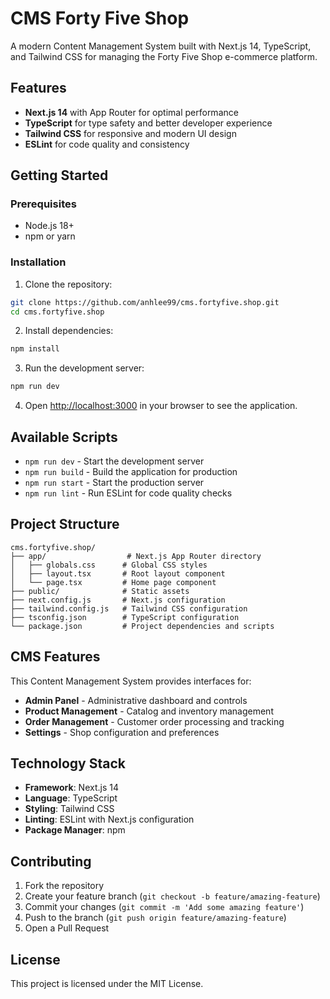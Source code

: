 # CMS Forty Five Shop

A modern Content Management System built with Next.js 14, TypeScript, and Tailwind CSS for managing the Forty Five Shop e-commerce platform.

## Features

- **Next.js 14** with App Router for optimal performance
- **TypeScript** for type safety and better developer experience
- **Tailwind CSS** for responsive and modern UI design
- **ESLint** for code quality and consistency

## Getting Started

### Prerequisites

- Node.js 18+ 
- npm or yarn

### Installation

1. Clone the repository:
```bash
git clone https://github.com/anhlee99/cms.fortyfive.shop.git
cd cms.fortyfive.shop
```

2. Install dependencies:
```bash
npm install
```

3. Run the development server:
```bash
npm run dev
```

4. Open [http://localhost:3000](http://localhost:3000) in your browser to see the application.

## Available Scripts

- `npm run dev` - Start the development server
- `npm run build` - Build the application for production
- `npm run start` - Start the production server
- `npm run lint` - Run ESLint for code quality checks

## Project Structure

```
cms.fortyfive.shop/
├── app/                  # Next.js App Router directory
│   ├── globals.css      # Global CSS styles
│   ├── layout.tsx       # Root layout component
│   └── page.tsx         # Home page component
├── public/              # Static assets
├── next.config.js       # Next.js configuration
├── tailwind.config.js   # Tailwind CSS configuration
├── tsconfig.json        # TypeScript configuration
└── package.json         # Project dependencies and scripts
```

## CMS Features

This Content Management System provides interfaces for:

- **Admin Panel** - Administrative dashboard and controls
- **Product Management** - Catalog and inventory management
- **Order Management** - Customer order processing and tracking
- **Settings** - Shop configuration and preferences

## Technology Stack

- **Framework**: Next.js 14
- **Language**: TypeScript
- **Styling**: Tailwind CSS
- **Linting**: ESLint with Next.js configuration
- **Package Manager**: npm

## Contributing

1. Fork the repository
2. Create your feature branch (`git checkout -b feature/amazing-feature`)
3. Commit your changes (`git commit -m 'Add some amazing feature'`)
4. Push to the branch (`git push origin feature/amazing-feature`)
5. Open a Pull Request

## License

This project is licensed under the MIT License.